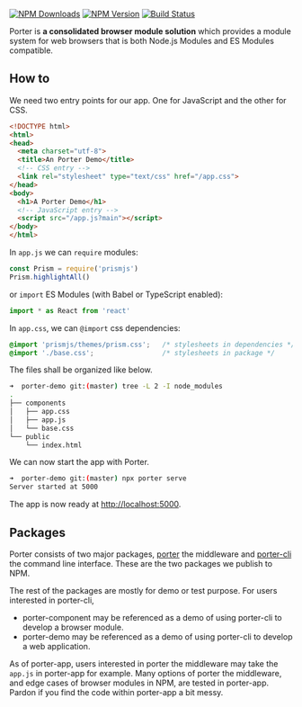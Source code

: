 [![NPM Downloads](https://img.shields.io/npm/dm/@cara/porter.svg?style=flat)](https://www.npmjs.com/package/@cara/porter)
[![NPM Version](http://img.shields.io/npm/v/@cara/porter.svg?style=flat)](https://www.npmjs.com/package/@cara/porter)
[![Build Status](https://travis-ci.org/erzu/porter.svg)](https://travis-ci.org/erzu/porter)

Porter is **a consolidated browser module solution** which provides a module system for web browsers that is both Node.js Modules and ES Modules compatible.

## How to

We need two entry points for our app. One for JavaScript and the other for CSS.

```html
<!DOCTYPE html>
<html>
<head>
  <meta charset="utf-8">
  <title>An Porter Demo</title>
  <!-- CSS entry -->
  <link rel="stylesheet" type="text/css" href="/app.css">
</head>
<body>
  <h1>A Porter Demo</h1>
  <!-- JavaScript entry -->
  <script src="/app.js?main"></script>
</body>
</html>
```

In `app.js` we can `require` modules:

```js
const Prism = require('prismjs')
Prism.highlightAll()
```

or `import` ES Modules (with Babel or TypeScript enabled):

```js
import * as React from 'react'
```

In `app.css`, we can `@import` css dependencies:

```css
@import 'prismjs/themes/prism.css';   /* stylesheets in dependencies */
@import './base.css';                 /* stylesheets in package */
```

The files shall be organized like below.

```bash
➜  porter-demo git:(master) tree -L 2 -I node_modules
.
├── components
│   ├── app.css
│   ├── app.js
│   └── base.css
└── public
    └── index.html
```

We can now start the app with Porter.

```bash
➜  porter-demo git:(master) npx porter serve
Server started at 5000
```

The app is now ready at <http://localhost:5000>.

## Packages

Porter consists of two major packages, [porter](https://github.com/erzu/porter/tree/master/packages/porter) the middleware and [porter-cli](https://github.com/erzu/porter/tree/master/packages/porter-cli) the command line interface. These are the two packages we publish to NPM.

The rest of the packages are mostly for demo or test purpose. For users interested in porter-cli,

- porter-component may be referenced as a demo of using porter-cli to develop a browser module.
- porter-demo may be referenced as a demo of using porter-cli to develop a web application.

As of porter-app, users interested in porter the middleware may take the `app.js` in porter-app for example. Many options of porter the middleware, and edge cases of browser modules in NPM, are tested in porter-app. Pardon if you find the code within porter-app a bit messy.
